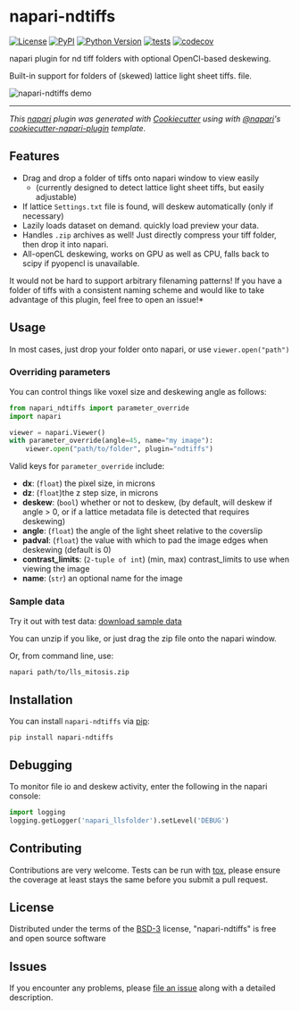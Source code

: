 # napari-ndtiffs

[![License](https://img.shields.io/pypi/l/napari-ndtiffs.svg?color=green)](https://github.com/napari/napari-ndtiffs/raw/master/LICENSE)
[![PyPI](https://img.shields.io/pypi/v/napari-ndtiffs.svg?color=green)](https://pypi.org/project/napari-ndtiffs)
[![Python Version](https://img.shields.io/pypi/pyversions/napari-ndtiffs.svg?color=green)](https://python.org)
[![tests](https://github.com/tlambert03/napari-ndtiffs/workflows/tests/badge.svg)](https://github.com/tlambert03/napari-ndtiffs/actions)
[![codecov](https://codecov.io/gh/tlambert03/napari-ndtiffs/branch/master/graph/badge.svg)](https://codecov.io/gh/tlambert03/napari-ndtiffs)

napari plugin for nd tiff folders with optional OpenCl-based deskewing.

Built-in support for folders of (skewed) lattice light sheet tiffs. file.

![napari-ndtiffs demo](demo.gif)

----------------------------------

*This [napari] plugin was generated with [Cookiecutter] using with [@napari]'s [cookiecutter-napari-plugin] template.*

## Features

- Drag and drop a folder of tiffs onto napari window to view easily 
  - (currently designed to detect  lattice light sheet tiffs, but easily
    adjustable)
- If lattice `Settings.txt` file is found, will deskew automatically (only if
  necessary)
- Lazily loads dataset on demand.  quickly load preview your data.
- Handles `.zip` archives as well!  Just directly compress your tiff folder,
  then drop it into napari.
- All-openCL deskewing, works on GPU as well as CPU, falls back to scipy if
  pyopencl is unavailable.

It would not be hard to support arbitrary filenaming patterns!  If you have a
folder of tiffs with a consistent naming scheme and would like to take advantage
of this plugin, feel free to open an issue!*

## Usage

In most cases, just drop your folder onto napari, or use `viewer.open("path")`

### Overriding parameters

You can control things like voxel size and deskewing angle as follows:

```python
from napari_ndtiffs import parameter_override
import napari

viewer = napari.Viewer()
with parameter_override(angle=45, name="my image"):
    viewer.open("path/to/folder", plugin="ndtiffs")
```

Valid keys for `parameter_override` include:

- **dx**: (`float`) the pixel size, in microns
- **dz**: (`float`)the z step size, in microns
- **deskew**: (`bool`) whether or not to deskew, (by default, will deskew if angle > 0, or if a lattice metadata file is detected that requires deskewing) 
- **angle**: (`float`) the angle of the light sheet relative to the coverslip
- **padval**: (`float`) the value with which to pad the image edges when deskewing (default is 0)
- **contrast_limits**: (`2-tuple of int`) (min, max) contrast_limits to use when viewing the image
- **name**: (`str`) an optional name for the image

### Sample data

Try it out with test data: [download sample data](https://www.dropbox.com/s/up4ywrn2sckjunc/lls_mitosis.zip?dl=1)

You can unzip if you like, or just drag the zip file onto the napari window.

Or, from command line, use:

```bash
napari path/to/lls_mitosis.zip
```

## Installation

You can install `napari-ndtiffs` via [pip]:

    pip install napari-ndtiffs

## Debugging

To monitor file io and deskew activity, enter the following in the napari console:

```python
import logging
logging.getLogger('napari_llsfolder').setLevel('DEBUG')
```


## Contributing

Contributions are very welcome. Tests can be run with [tox], please ensure
the coverage at least stays the same before you submit a pull request.

## License

Distributed under the terms of the [BSD-3] license,
"napari-ndtiffs" is free and open source software

## Issues

If you encounter any problems, please [file an issue] along with a detailed description.

[napari]: https://github.com/napari/napari
[Cookiecutter]: https://github.com/audreyr/cookiecutter
[@napari]: https://github.com/napari
[BSD-3]: http://opensource.org/licenses/BSD-3-Clause
[cookiecutter-napari-plugin]: https://github.com/napari/cookiecutter-napari-plugin
[file an issue]: https://github.com/tlambert03/napari-ndtiffs/issues
[napari]: https://github.com/napari/napari
[tox]: https://tox.readthedocs.io/en/latest/
[pip]: https://pypi.org/project/pip/
[PyPI]: https://pypi.org/